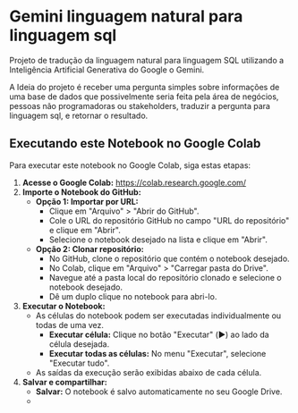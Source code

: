# Gemini linguagem natural para linguagem sql
Projeto de tradução da linguagem natural para linguagem SQL utilizando a Inteligência Artificial Generativa do Google o Gemini.

A Ideia do projeto é receber uma pergunta simples sobre informações de uma base de dados que possivelmente seria feita pela área de negócios, pessoas não programadoras ou stakeholders, traduzir a pergunta para linguagem sql, e retornar o resultado.

## Executando este Notebook no Google Colab

Para executar este notebook no Google Colab, siga estas etapas:

1. **Acesse o Google Colab:** https://colab.research.google.com/
2. **Importe o Notebook do GitHub:**
    * **Opção 1: Importar por URL:**
        * Clique em "Arquivo" > "Abrir do GitHub".
        * Cole o URL do repositório GitHub no campo "URL do repositório" e clique em "Abrir".
        * Selecione o notebook desejado na lista e clique em "Abrir".
    * **Opção 2: Clonar repositório:**
        * No GitHub, clone o repositório que contém o notebook desejado.
        * No Colab, clique em "Arquivo" > "Carregar pasta do Drive".
        * Navegue até a pasta local do repositório clonado e selecione o notebook desejado.
        * Dê um duplo clique no notebook para abri-lo.
3. **Executar o Notebook:**
    * As células do notebook podem ser executadas individualmente ou todas de uma vez.
        * **Executar célula:** Clique no botão "Executar" (▶️) ao lado da célula desejada.
        * **Executar todas as células:** No menu "Executar", selecione "Executar tudo".
    * As saídas da execução serão exibidas abaixo de cada célula.
4. **Salvar e compartilhar:**
    * **Salvar:** O notebook é salvo automaticamente no seu Google Drive.
    *
